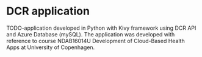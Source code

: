 # DCR application

TODO-application developed in Python with Kivy framework using DCR API and Azure Database (mySQL). The application was developed with reference to course NDAB16014U Development of Cloud-Based Health Apps at University of Copenhagen.

